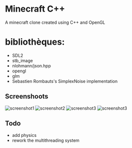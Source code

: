 # Minecraft C++

A minecraft clone created using C++ and OpenGL

# bibliothèques:
- SDL2 
- stb_image
- nlohmann/json.hpp
- opengl
- glm
- Sebastien Rombauts's SimplexNoise implementation
  
## Screenshoots

![screenshot1](screenshots/1.jpg "screenshot1")
![screenshot2](screenshots/2.jpg "screenshot1")
![screenshot3](screenshots/3.jpg "screenshot1")
![screenshot3](screenshots/4.jpg "screenshot1")

## Todo

- add physics
- rework the multithreading system